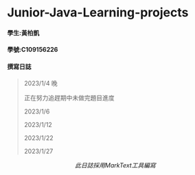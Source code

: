 # Junior-Java-Learning-projects

#### 學生:黃柏凱

#### 學號:C109156226

#### 撰寫日誌

> 2023/1/4 晚
> 
> 正在努力追趕期中未做完題目進度
> 
> 2023/1/6
> 
> 2023/1/12
> 
> 2023/1/22
> 
> 2023/1/27
> 
> 

$$
此日誌採用MarkText工具編寫
$$
